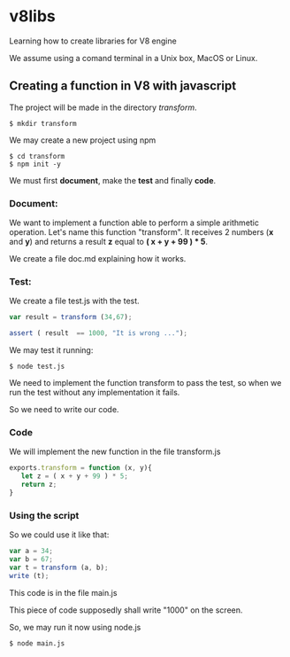 # v8libs
Learning how to create libraries for V8 engine

We assume using a comand terminal in a Unix box, MacOS or Linux.

## Creating a function in V8 with javascript

The project will be made in the directory _transform_.

```
$ mkdir transform
```

We may create a new project using npm

```
$ cd transform
$ npm init -y
```

We must first __document__, make the __test__ and finally __code__.

### Document:
We want to implement a function able to perform a simple arithmetic operation. 
Let's name this function "transform". It receives 2 numbers (__x__ and __y__) and returns a result __z__ equal to __( x + y + 99 ) * 5__.

We create a file doc.md explaining how it works.

### Test:

We create a file test.js with the test.

```javascript
var result = transform (34,67);

assert ( result  == 1000, "It is wrong ..."); 
```

We may test it running:

```
$ node test.js
```

We need to implement the function transform to pass the test, so when we run the test without any implementation it fails.

So we need to write our code.

### Code

We will implement the new function in the file transform.js

```javascript
exports.transform = function (x, y){
   let z = ( x + y + 99 ) * 5;
   return z;
}
```

### Using the script

So we could use it like that:

```javascript
var a = 34;
var b = 67;
var t = transform (a, b);
write (t);
```

This code is in the file main.js

This piece of code supposedly shall write "1000" on the screen.

So, we may run it now using node.js

```
$ node main.js
```



